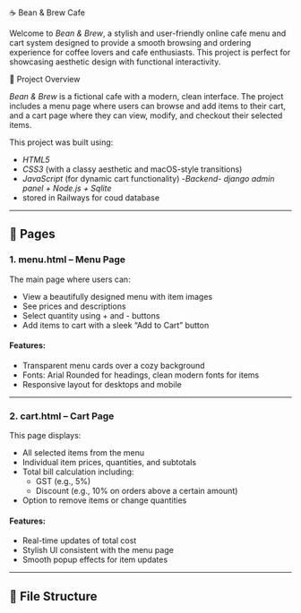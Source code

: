 ☕ Bean & Brew Cafe

Welcome to *Bean & Brew*, a stylish and user-friendly online cafe menu and cart system designed to provide a smooth browsing and ordering experience for coffee lovers and cafe enthusiasts. This project is perfect for showcasing aesthetic design with functional interactivity.

🌟 Project Overview

*Bean & Brew* is a fictional cafe with a modern, clean interface. The project includes a menu page where users can browse and add items to their cart, and a cart page where they can view, modify, and checkout their selected items.

This project was built using:
- *HTML5*
- *CSS3* (with a classy aesthetic and macOS-style transitions)
- *JavaScript* (for dynamic cart functionality)
-*Backend- django admin panel + Node.js + Sqlite* 
- stored in Railways for coud database

---

## 📄 Pages

### 1. menu.html – Menu Page

The main page where users can:
- View a beautifully designed menu with item images
- See prices and descriptions
- Select quantity using + and - buttons
- Add items to cart with a sleek “Add to Cart” button

#### Features:
- Transparent menu cards over a cozy background
- Fonts: Arial Rounded for headings, clean modern fonts for items
- Responsive layout for desktops and mobile

---

### 2. cart.html – Cart Page

This page displays:
- All selected items from the menu
- Individual item prices, quantities, and subtotals
- Total bill calculation including:
  - GST (e.g., 5%)
  - Discount (e.g., 10% on orders above a certain amount)
- Option to remove items or change quantities

#### Features:
- Real-time updates of total cost
- Stylish UI consistent with the menu page
- Smooth popup effects for item updates

---

## 📁 File Structure
